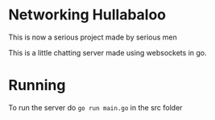# Networking Hullabaloo
This is now a serious project made by serious men 

This is a little chatting server made using websockets
in go.



# Running
To run the server do `go run main.go` in the src folder

